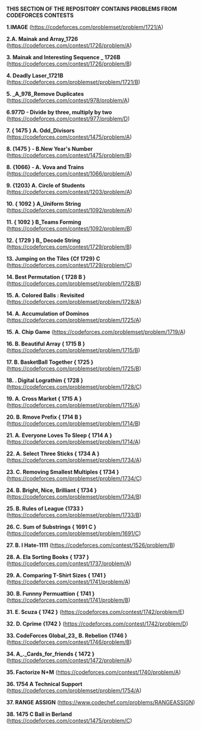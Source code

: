 **THIS SECTION OF THE REPOSITORY CONTAINS PROBLEMS FROM CODEFORCES CONTESTS**

**1.IMAGE**
(https://codeforces.com/problemset/problem/1721/A)


**2.A. Mainak and Array_1726**
(https://codeforces.com/contest/1726/problem/A)


**3. Mainak and Interesting Sequence _ 1726B**
(https://codeforces.com/contest/1726/problem/B)


**4. Deadly Laser_1721B**
(https://codeforces.com/problemset/problem/1721/B)

**5. _A_978_Remove Duplicates**
(https://codeforces.com/contest/978/problem/A)

**6.977D - Divide by three, multiply by two**
(https://codeforces.com/contest/977/problem/D)

**7. { 1475 } A. Odd_Divisors**
(https://codeforces.com/contest/1475/problem/A)


**8.  (1475 } - B.New Year's Number**
(https://codeforces.com/contest/1475/problem/B)

**8. {1066} - A. Vova and Trains**
(https://codeforces.com/contest/1066/problem/A)


**9. {1203} A. Circle of Students**
(https://codeforces.com/contest/1203/problem/A)


**10. { 1092 } A_Uniform String**
(https://codeforces.com/contest/1092/problem/A)


**11. { 1092 } B_Teams Forming**
(https://codeforces.com/contest/1092/problem/B)


**12. { 1729 } B_ Decode String**
(https://codeforces.com/contest/1729/problem/B)


**13. Jumping on the Tiles {Cf 1729} C**
(https://codeforces.com/contest/1729/problem/C)


**14. Best Permutation { 1728  B }**
(https://codeforces.com/problemset/problem/1728/B)


**15.  A. Colored Balls : Revisited**
(https://codeforces.com/problemset/problem/1728/A)


**14.  A. Accumulation of Dominos**
(https://codeforces.com/problemset/problem/1725/A)

**15. A. Chip Game**
(https://codeforces.com/problemset/problem/1719/A)


**16. B. Beautiful Array { 1715 B }**
(https://codeforces.com/problemset/problem/1715/B)

**17. B. BasketBall Together { 1725 }**
(https://codeforces.com/problemset/problem/1725/B)

**18.   . Digital Lograthim { 1728 }**
(https://codeforces.com/problemset/problem/1728/C)

**19.  A. Cross Market { 1715 A }**
(https://codeforces.com/problemset/problem/1715/A)

**20.  B. Rmove Prefix { 1714 B }**
(https://codeforces.com/problemset/problem/1714/B)


**21.  A.  Everyone Loves To Sleep { 1714 A }**
(https://codeforces.com/problemset/problem/1714/A)

**22.  A.  Select Three Sticks { 1734 A }**
(https://codeforces.com/problemset/problem/1734/A)

**23.  C. Removing Smallest Multiples { 1734 }**
(https://codeforces.com/problemset/problem/1734/C)

**24.  B. Bright, Nice, Brilliant { 1734 }**
(https://codeforces.com/problemset/problem/1734/B)

**25. B. Rules of League {1733 }**
(https://codeforces.com/problemset/problem/1733/B)

**26. C. Sum of Substrings { 1691 C }**
(https://codeforces.com/problemset/problem/1691/C)

**27.  B. I Hate-1111**
(https://codeforces.com/contest/1526/problem/B)

**28.  A. Ela Sorting Books { 1737 }**
(https://codeforces.com/contest/1737/problem/A)

**29.    A. Comparing T-Shirt Sizes { 1741 }**
(https://codeforces.com/contest/1741/problem/A)


**30.    B. Funnny Permuattion { 1741 }**
(https://codeforces.com/contest/1741/problem/B)


**31.   E. Scuza { 1742 }**
(https://codeforces.com/contest/1742/problem/E)

**32.  D.  Cprime {1742 }**
(https://codeforces.com/contest/1742/problem/D)

**33.   CodeForces Global_23_ B. Rebelion {1746 }**
(https://codeforces.com/contest/1746/problem/B)


**34.  A_._Cards_for_friends { 1472 }**
(https://codeforces.com/contest/1472/problem/A)


**35.  Factorize N+M**
(https://codeforces.com/contest/1740/problem/A)


**36.   1754 A Technical Support**
(https://codeforces.com/problemset/problem/1754/A)

**37. RANGE ASSIGN**
(https://www.codechef.com/problems/RANGEASSIGN)

**38. 1475 C Ball in Berland**
(https://codeforces.com/contest/1475/problem/C)
